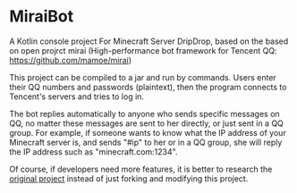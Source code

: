 # MiraiBot

A Kotlin console project For Minecraft Server DripDrop, based on the based on open projrct mirai (High-performance bot
framework for Tencent QQ: https://github.com/mamoe/mirai)

This project can be compiled to a jar and run by commands. Users enter their QQ numbers and passwords (plaintext), then
the program connects to Tencent's servers and tries to log in.

The bot replies automatically to anyone who sends specific messages on QQ, no matter these messages are sent to her
directly, or just sent in a QQ group. For example, if someone wants to know what the IP address of your Minecraft server
is, and sends "#ip" to her or in a QQ group, she will reply the IP address such as "minecraft.com:1234".

Of course, if developers need more features, it is better to research
the [original project](https://github.com/mamoe/mirai) instead of just forking and modifying this project.


